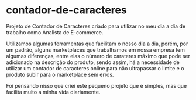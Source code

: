 # contador-de-caracteres
Projeto de Contador de Caracteres criado para utilizar no meu dia a dia de trabalho como Analista de E-commerce.

Utilizamos algumas ferramentas que facilitam o nosso dia a dia, porém, por um padrão, alguns marketplaces que trabalhamos em nossa empresa tem algumas diferenças, entre elas o número de carateres máximo que pode ser adicionado na descrição do produto, sendo assim, há a necessidade de utilizar um contador de caracteres online para não ultrapassar o limite e o produto subir para o marketplace sem erros.

Foi pensando nisso que criei este pequeno projeto que é simples, mas que facilita muito a minha vida diariamente.
